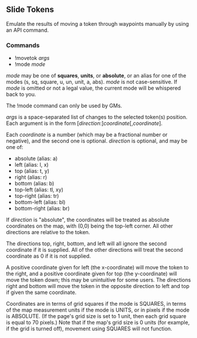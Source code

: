 ## Slide Tokens

Emulate the results of moving a token through waypoints manually by using an API command.

### Commands
* !movetok _args_
* !mode _mode_

_mode_ may be one of **squares**, **units**, or **absolute**, or an alias for one of the modes (s, sq, square, u, un, unit, a, abs). _mode_ is not case-sensitive. If _mode_ is omitted or not a legal value, the current mode will be whispered back to you.

The !mode command can only be used by GMs.

_args_ is a space-separated list of changes to the selected token(s) position. Each argument is in the form [_direction_:]_coordinate_[,_coordinate_].

Each _coordinate_ is a number (which may be a fractional number or negative), and the second one is optional. _direction_ is optional, and may be one of:

* absolute (alias: a)
* left (alias: l, x)
* top (alias: t, y)
* right (alias: r)
* bottom (alias: b)
* top-left (alias: tl, xy)
* top-right (alias: tr)
* bottom-left (alias: bl)
* bottom-right (alias: br)

If _direction_ is "absolute", the coordinates will be treated as absolute coordinates on the map, with (0,0) being the top-left corner. All other directions are relative to the token.

The directions top, right, bottom, and left will all ignore the second coordinate if it is supplied. All of the other directions will treat the second coordinate as 0 if it is not supplied.

A positive coordinate given for left (the x-coordinate) will move the token to the right, and a positive coordinate given for top (the y-coordinate) will move the token down; this may be unintuitive for some users. The directions right and bottom will move the token in the opposite direction to left and top if given the same coordinate.

Coordinates are in terms of grid squares if the mode is SQUARES, in terms of the map measurement units if the mode is UNITS, or in pixels if the mode is ABSOLUTE. (If the page's grid size is set to 1 unit, then each grid square is equal to 70 pixels.) Note that if the map's grid size is 0 units (for example, if the grid is turned off), movement using SQUARES will not function.
